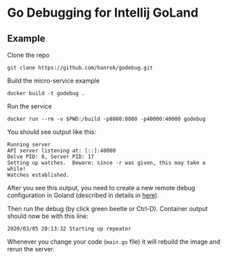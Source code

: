 
# Go Debugging for Intellij GoLand

## Example
Clone the repo
```shell script
git clone https://github.com/hanrok/godebug.git
```

Build the micro-service example
```shell script
docker build -t godebug .
```

Run the service
```shell script
docker run --rm -v $PWD:/build -p8080:8080 -p40000:40000 godebug
```

You should see output like this:
```text
Running server
API server listening at: [::]:40000
Delve PID: 8, Server PID: 17
Setting up watches.  Beware: since -r was given, this may take a while!
Watches established.
```

After you see this output, you need to create a new remote debug configuration
in Goland (described in details in [here](https://medium.com/@hananrok/debugging-hot-reloading-go-app-within-docker-container-b44d2929e8bd)).

Then run the debug (by click green beetle or Ctrl-D). Container output should now 
be with this line:
```text
2020/03/05 20:13:32 Starting up repeater
```

Whenever you change your code (`main.go` file) it will rebuild the image and rerun the server.

